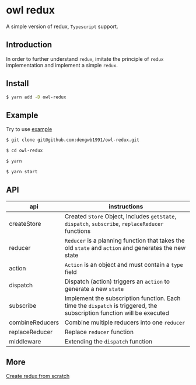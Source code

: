 # owl redux

 A simple version of redux, `Typescript` support.

## Introduction

In order to further understand `redux`, imitate the principle of `redux` implementation and implement a simple `redux`.

## Install

```bash
$ yarn add -D owl-redux
```

## Example

Try to use [example](https://github.com/dengwb1991/owl-redux/tree/master/examples)

```bash
$ git clone git@github.com:dengwb1991/owl-redux.git

$ cd owl-redux

$ yarn

$ yarn start
```

## API

| api | instructions |
| -- | -- |
| createStore | Created `Store` Object, Includes `getState`, `dispatch`, `subscribe`, `replaceReducer` functions |
| reducer | `Reducer` is a planning function that takes the old `state` and `action` and generates the new state |
| action | `Action` is an object and must contain a `type` field |
| dispatch | Dispatch (action) triggers an `action` to generate a new `state` |
| subscribe | Implement the subscription function. Each time the `dispatch` is triggered, the subscription function will be executed |
| combineReducers | Combine multiple reducers into one `reducer` |
| replaceReducer | Replace `reducer` function |
| middleware | Extending the `dispatch` function |

## More

[Create redux from scratch](https://github.com/dengwb1991/lifelong-learning/tree/master/relearn-redux)